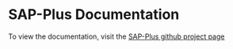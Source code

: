 # SAP-Plus Documentation

To view the documentation, visit the [SAP-Plus github project page](https://tomnisbet.github.io/sap-plus/)
